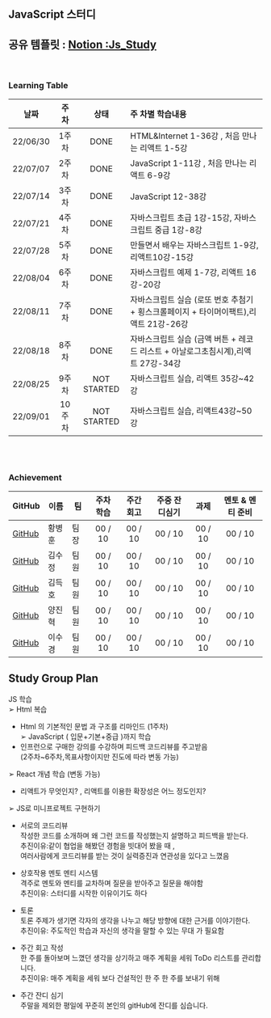 ## JavaScript 스터디
## 공유 템플릿 : [Notion :Js_Study](https://www.notion.so/JavaScript-React-Study-2c6d5ac36b9b4ec292d0b508fbffae23 )

<br>

### Learning Table

|날짜|주차|상태|주 차별 학습내용|
|----|:----:|:----:|:----|
|22/06/30|1주차|DONE  |HTML&Internet 1-36강 , 처음 만나는 리액트 1-5강|
|22/07/07|2주차|DONE  |JavaScript 1-11강 , 처음 만나는 리액트 6-9강|
|22/07/14|3주차|DONE  |JavaScript 12-38강 |
|22/07/21|4주차|DONE  |자바스크립트 초급 1강-15강, 자바스크립트 중급 1강-8강|
|22/07/28|5주차|DONE  |만들면서 배우는 자바스크립트 1-9강, 리액트10강-15강|
|22/08/04|6주차|DONE  |자바스크립트 예제 1-7강, 리액트 16강-20강|
|22/08/11|7주차|DONE  |자바스크립트 실습 (로또 번호 추첨기 + 횡스크롤페이지 + 타이머이팩트),리액트 21강-26강|
|22/08/18|8주차|DONE  |자바스크립트 실습 (금액 버튼 + 레코드 리스트 + 아날로그초침시계),리액트 27강-34강|
|22/08/25|9주차|NOT STARTED  |자바스크립트 실습, 리액트 35강~42강 |
|22/09/01|10주차|NOT STARTED  |자바스크립트 실습, 리액트43강~50강 |


<br><br>
### Achievement
|GitHub|이름|팀|주차 학습| 주간 회고| 주중 잔디심기 | 과제 | 멘토 & 멘티 준비 |
|---|-----|----------------------|:----:|:----:|:----:|:----:|:----:|
| [GitHub](https://github.com/HwangBBang)| 황병훈 | 팀장 | 00 / 10|  00 / 10| 00 / 10| 00 / 10| 00 / 10|
| [GitHub](https://github.com/123ksj)| 김수정 | 팀원 | 00 / 10|  00 / 10| 00 / 10| 00 / 10| 00 / 10|
| [GitHub](https://github.com/subsub97)| 김득호 | 팀원 | 00 / 10|  00 / 10| 00 / 10| 00 / 10| 00 / 10|
| [GitHub](https://github.com/YangJinHyeok) | 양진혁 | 팀원 | 00 / 10|  00 / 10| 00 / 10| 00 / 10| 00 / 10| 
| [GitHub](https://github.com/sugyeong-lee) | 이수경 | 팀원 | 00 / 10|  00 / 10| 00 / 10| 00 / 10| 00 / 10| 

## Study Group Plan
JS 학습 <br>
➢ Html 복습 <br>
- Html 의 기본적인 문법 과 구조를 리마인드 (1주차) <br>
➢ JavaScript ( 입문+기본+중급 )까지 학습 <br>
- 인프런으로 구매한 강의를 수강하며 피드백 코드리뷰를 주고받음 <br>
(2주차~6주차,목표사항이지만 진도에 따라 변동 가능) <br>

➢ React 개념 학습 (변동 가능) <br>
- 리액트가 무엇인지? , 리액트를 이용한 확장성은 어느 정도인지?


➢ JS로 미니프로젝트 구현하기<br>

* 서로의 코드리뷰 <br>
작성한 코드를 소개하며 왜 그런 코드를 작성했는지 설명하고 피드백을 받는다. <br>
추진이유:같이 협업을 해봤던 경험을 빗대어 봤을 때 , <br>
여러사람에게 코드리뷰를 받는 것이 실력증진과 연관성을 있다고 느꼈음 <br>

* 상호작용 멘토 멘티 시스템 <br>
격주로 멘토와 멘티를 교차하며 질문을 받아주고 질문을 해야함 <br>
추진이유: 스터디를 시작한 이유이기도 하다 <br>
 
* 토론 <br>
토론 주제가 생기면 각자의 생각을 나누고 해당 방향에 대한 근거를 이야기한다. <br>
추진이유: 주도적인 학습과 자신의 생각을 말할 수 있는 무대 가 필요함 <br>

* 주간 회고 작성 <br>
한 주를 돌아보며 느꼈던 생각을 상기하고 매주 계획을 세워 ToDo 리스트를 관리합니다. <br>
추진이유: 매주 계획을 세워 보다 건설적인 한 주 한 주를 보내기 위해 <br>

* 주간 잔디 심기 <br>
주말을 제외한 평일에 꾸준히 본인의 gitHub에 잔디를 심습니다.<br>
